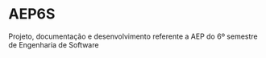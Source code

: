 # AEP6S
Projeto, documentação e desenvolvimento referente a AEP do 6º semestre de Engenharia de Software
